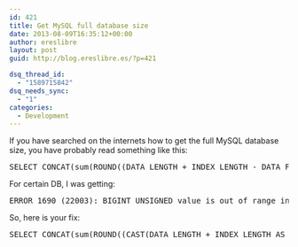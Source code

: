 ```yaml
---
id: 421
title: Get MySQL full database size
date: 2013-08-09T16:35:12+00:00
author: ereslibre
layout: post
guid: http://blog.ereslibre.es/?p=421

dsq_thread_id:
  - "1589715842"
dsq_needs_sync:
  - "1"
categories:
  - Development
---
```

If you have searched on the internets how to get the full MySQL database size, you have probably read something like this:

<pre class="lang:default decode:true ">SELECT CONCAT(sum(ROUND((DATA_LENGTH + INDEX_LENGTH - DATA_FREE) / 1024 / 1024,2))," MB") AS Size FROM INFORMATION_SCHEMA.TABLES where TABLE_SCHEMA = 'database_name';</pre>

For certain DB, I was getting:

<pre class="lang:default decode:true ">ERROR 1690 (22003): BIGINT UNSIGNED value is out of range in '((`information_schema`.`TABLES`.`DATA_LENGTH` + `information_schema`.`TABLES`.`INDEX_LENGTH`) - `information_schema`.`TABLES`.`DATA_FREE`)'</pre>

So, here is your fix:

<pre class="lang:default decode:true">SELECT CONCAT(sum(ROUND((CAST(DATA_LENGTH + INDEX_LENGTH AS SIGNED) - CAST(DATA_FREE AS SIGNED)) / 1024 / 1024,2))," MB") AS Size FROM INFORMATION_SCHEMA.TABLES where TABLE_SCHEMA = 'database_name';</pre>